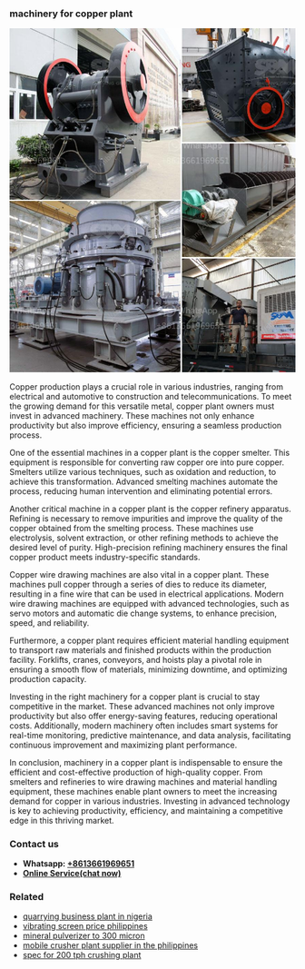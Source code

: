 <h3>machinery for copper plant</h3><img src='1708408308.jpg' alt=''><p>Copper production plays a crucial role in various industries, ranging from electrical and automotive to construction and telecommunications. To meet the growing demand for this versatile metal, copper plant owners must invest in advanced machinery. These machines not only enhance productivity but also improve efficiency, ensuring a seamless production process.</p><p>One of the essential machines in a copper plant is the copper smelter. This equipment is responsible for converting raw copper ore into pure copper. Smelters utilize various techniques, such as oxidation and reduction, to achieve this transformation. Advanced smelting machines automate the process, reducing human intervention and eliminating potential errors.</p><p>Another critical machine in a copper plant is the copper refinery apparatus. Refining is necessary to remove impurities and improve the quality of the copper obtained from the smelting process. These machines use electrolysis, solvent extraction, or other refining methods to achieve the desired level of purity. High-precision refining machinery ensures the final copper product meets industry-specific standards.</p><p>Copper wire drawing machines are also vital in a copper plant. These machines pull copper through a series of dies to reduce its diameter, resulting in a fine wire that can be used in electrical applications. Modern wire drawing machines are equipped with advanced technologies, such as servo motors and automatic die change systems, to enhance precision, speed, and reliability.</p><p>Furthermore, a copper plant requires efficient material handling equipment to transport raw materials and finished products within the production facility. Forklifts, cranes, conveyors, and hoists play a pivotal role in ensuring a smooth flow of materials, minimizing downtime, and optimizing production capacity.</p><p>Investing in the right machinery for a copper plant is crucial to stay competitive in the market. These advanced machines not only improve productivity but also offer energy-saving features, reducing operational costs. Additionally, modern machinery often includes smart systems for real-time monitoring, predictive maintenance, and data analysis, facilitating continuous improvement and maximizing plant performance.</p><p>In conclusion, machinery in a copper plant is indispensable to ensure the efficient and cost-effective production of high-quality copper. From smelters and refineries to wire drawing machines and material handling equipment, these machines enable plant owners to meet the increasing demand for copper in various industries. Investing in advanced technology is key to achieving productivity, efficiency, and maintaining a competitive edge in this thriving market.</p><h3>Contact us</h3><ul><li><strong>Whatsapp:&nbsp;<a href="https://wa.me/8613661969651">+8613661969651</a></strong></li><li><a href="https://swt.shibang-china.com/?git&amp;zhl&amp;machinery for copper plant"><strong>Online Service(chat now)</strong></a></li></ul><h3>Related</h3><ul><li><a href='quarrying business plant in nigeria.md'>quarrying business plant in nigeria</a></li><li><a href='vibrating screen price philippines.md'>vibrating screen price philippines</a></li><li><a href='mineral pulverizer to 300 micron.md'>mineral pulverizer to 300 micron</a></li><li><a href='mobile crusher plant supplier in the philippines.md'>mobile crusher plant supplier in the philippines</a></li><li><a href='spec for 200 tph crushing plant.md'>spec for 200 tph crushing plant</a></li></ul>